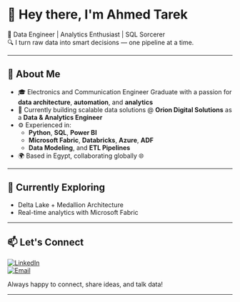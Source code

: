 # 👋 Hey there, I'm Ahmed Tarek

🚀 Data Engineer | Analytics Enthusiast | SQL Sorcerer  
🔍 I turn raw data into smart decisions — one pipeline at a time.

---

## 💼 About Me

- 🎓 Electronics and Communication Engineer Graduate with a passion for **data architecture**, **automation**, and **analytics**
- 🏢 Currently building scalable data solutions @ **Orion Digital Solutions** as a **Data & Analytics Engineer**
- ⚙️ Experienced in:
  - **Python**, **SQL**, **Power BI**
  - **Microsoft Fabric**, **Databricks**, **Azure**, **ADF**
  - **Data Modeling**, and **ETL Pipelines**
- 🌍 Based in Egypt, collaborating globally 🌐

---

## 🌱 Currently Exploring

- Delta Lake + Medallion Architecture  
- Real-time analytics with Microsoft Fabric 

---

## 📫 Let's Connect

[![LinkedIn](https://img.shields.io/badge/LinkedIn-blue?logo=linkedin)](https://www.linkedin.com/in/ahmed-tarek99/)  
[![Email](https://img.shields.io/badge/Email-D14836?logo=gmail&logoColor=white)](mailto:ahmed.tarek.mohsen@hotmail.com)   

Always happy to connect, share ideas, and talk data!

---
